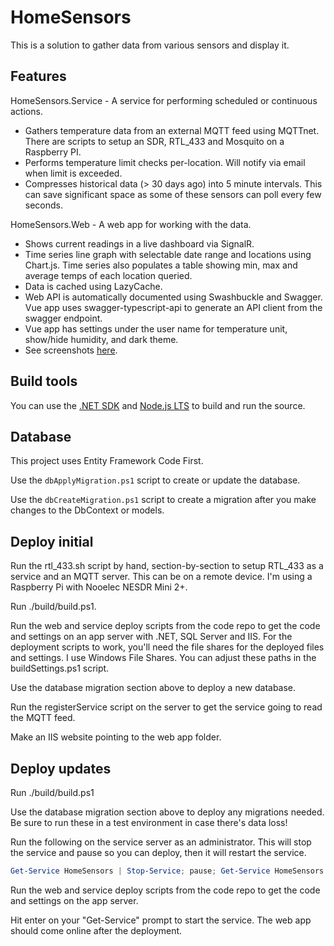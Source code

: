 # HomeSensors

This is a solution to gather data from various sensors and display it.

## Features

HomeSensors.Service - A service for performing scheduled or continuous actions.

* Gathers temperature data from an external MQTT feed using MQTTnet. There are scripts to setup an SDR, RTL_433 and Mosquito on a Raspberry PI.
* Performs temperature limit checks per-location. Will notify via email when limit is exceeded.
* Compresses historical data (> 30 days ago) into 5 minute intervals. This can save significant space as some of these sensors can poll every few seconds.

HomeSensors.Web - A web app for working with the data.

* Shows current readings in a live dashboard via SignalR.
* Time series line graph with selectable date range and locations using Chart.js. Time series also populates a table showing min, max and average temps of each location queried.
* Data is cached using LazyCache.
* Web API is automatically documented using Swashbuckle and Swagger. Vue app uses swagger-typescript-api to generate an API client from the swagger endpoint.
* Vue app has settings under the user name for temperature unit, show/hide humidity, and dark theme.
* See screenshots [here](docs/screenshots.md).

## Build tools

You can use the [.NET SDK](https://dot.net/download) and [Node.js LTS](https://nodejs.org/) to build and run the source.

## Database

This project uses Entity Framework Code First.

Use the `dbApplyMigration.ps1` script to create or update the database.

Use the `dbCreateMigration.ps1` script to create a migration after you make changes to the DbContext or models.

## Deploy initial

Run the rtl_433.sh script by hand, section-by-section to setup RTL_433 as a service and an MQTT server. This can be on a remote device. I'm using a Raspberry Pi with Nooelec NESDR Mini 2+.

Run ./build/build.ps1.

Run the web and service deploy scripts from the code repo to get the code and settings on an app server with .NET, SQL Server and IIS. For the deployment scripts to work, you'll need the file shares for the deployed files and settings. I use Windows File Shares. You can adjust these paths in the buildSettings.ps1 script.

Use the database migration section above to deploy a new database.

Run the registerService script on the server to get the service going to read the MQTT feed.

Make an IIS website pointing to the web app folder.

## Deploy updates

Run ./build/build.ps1

Use the database migration section above to deploy any migrations needed. Be sure to run these in a test environment in case there's data loss!

Run the following  on the service server as an administrator. This will stop the service and pause so you can deploy, then it will restart the service.

```PowerShell
Get-Service HomeSensors | Stop-Service; pause; Get-Service HomeSensors | Start-Service
```

Run the web and service deploy scripts from the code repo to get the code and settings on the app server.

Hit enter on your "Get-Service" prompt to start the service. The web app should come online after the deployment.
